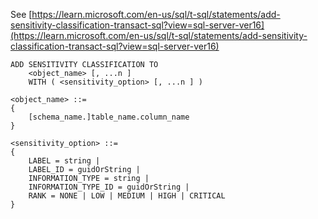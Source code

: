 See [https://learn.microsoft.com/en-us/sql/t-sql/statements/add-sensitivity-classification-transact-sql?view=sql-server-ver16](https://learn.microsoft.com/en-us/sql/t-sql/statements/add-sensitivity-classification-transact-sql?view=sql-server-ver16)
```
ADD SENSITIVITY CLASSIFICATION TO
    <object_name> [, ...n ]
    WITH ( <sensitivity_option> [, ...n ] )

<object_name> ::=
{
    [schema_name.]table_name.column_name
}

<sensitivity_option> ::=  
{
    LABEL = string |
    LABEL_ID = guidOrString |
    INFORMATION_TYPE = string |
    INFORMATION_TYPE_ID = guidOrString |
    RANK = NONE | LOW | MEDIUM | HIGH | CRITICAL
}
```
